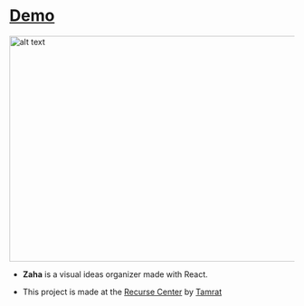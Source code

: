 # [Demo](https://tamg.github.io/zaha/)

<img src="/src/img/Zaha.png" alt="alt text" width="600" height="400">

* **Zaha** is a visual ideas organizer made with React.

* This project is made at the [Recurse Center](https://www.recurse.com/) by [Tamrat](tamrat.co)
